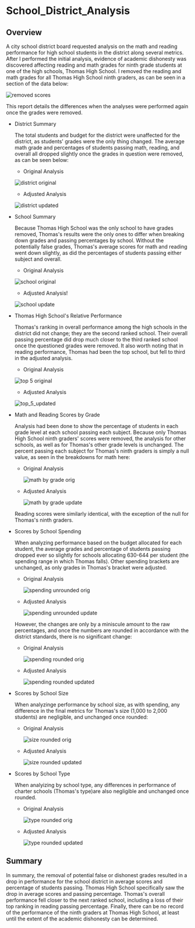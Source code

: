 # School_District_Analysis

## Overview

A city school district board requested analysis on the math and reading performance for high school students in the district along several metrics.  After I performed the initial analysis, evidence of academic dishonesty was discovered affecting reading and math grades for ninth grade students at one of the high schools, Thomas High School.  I removed the reading and math grades for all Thomas High School ninth graders, as can be seen in a section of the data below:

![removed scores](Resources/ths_ninth_removed.png)

This report details the differences when the analyses were performed again once the grades were removed.

- District Summary

  The total students and budget for the district were unaffected for the district, as students' grades were the only thing changed.  The average math grade and percentages of students passing math, reading, and overall all dropped slightly once the grades in question were removed, as can be seen below:
  
  - Original Analysis
 
  ![district original](Resources/district_orig.png)

  - Adjusted Analysis
 
  ![district updated](Resources/district_updated.png)

- School Summary
  
  Because Thomas High School was the only school to have grades removed, Thomas's results were the only ones to differ when breaking down grades and passing percentages by school.  Without the potentially false grades, Thomas's average scores for math and reading went down slightly, as did the percentages of students passing either subject and overall.
 
  - Original Analysis
 
  ![school original](Resources/school_orig.png)
 
  - Adjusted Analysis!
 
  ![school update](Resources/school_updated.png)

- Thomas High School's Relative Performance

  Thomas's ranking in overall performance among the high schools in the district did not change; they are the second ranked school.  Their overall passing percentage did drop much closer to the third ranked school once the questioned grades were removed.  It also worth noting that in reading performance, Thomas had been the top school, but fell to third in the adjusted analysis.

  - Original Analysis
 
  ![top 5 original](Resources/top_5_orig.png)

  - Adjusted Analysis
 
  ![top_5_updated](Resources/top_5_updated.png)

- Math and Reading Scores by Grade

  Analysis had been done to show the percentage of students in each grade level at each school passing each subject.  Because only Thomas High School ninth graders' scores were removed, the analysis for other schools, as well as for Thomas's other grade levels is unchanged.  The percent passing each subject for Thomas's ninth graders is simply a null value, as seen in the breakdowns for math here:

  - Original Analysis
 
    ![math by grade orig](Resources/math_by_grade_orig.png)

  - Adjusted Analysis
 
    ![math by grade update](Resources/math_by_grade_updated.png)

  Reading scores were similarly identical, with the exception of the null for Thomas's ninth graders.

- Scores by School Spending
  
  When analyzing performance based on the budget allocated for each student, the average grades and percentage of students passing dropped ever so slightly for schools allocating 630-644 per student (the spending range in which Thomas falls).  Other spending brackets are unchanged, as only grades in Thomas's bracket were adjusted.

  - Original Analysis
 
    ![spending unrounded orig](Resources/spending_unrounded_orig.png)

  - Adjusted Analysis
 
    ![spending unrounded update](Resources/spending_unrounded_updated.png)

  However, the changes are only by a miniscule amount to the raw percentages, and once the numbers are rounded in accordance with the district standards, there is no significant change:

  - Original Analysis
 
    ![spending rounded orig](Resources/spending_rounded_orig.png)

  - Adjusted Analysis
 
      ![spending rounded updated](Resources/spending_rounded_updated.png)

- Scores by School Size

  When analyzinge performance by school size, as with spending, any difference in the final metrics for Thomas's size (1,000 to 2,000 students) are negligible, and unchanged once rounded:

  - Original Analysis

    ![size rounded orig](Resources/size_rounded_orig.png)

  - Adjusted Analysis
 
    ![size rounded updated](Resources/size_rounded_updated.png)

- Scores by School Type

  When analyizing by school type, any differences in performance of charter schools (Thomas's type)are also negligible and unchanged once rounded.

  - Original Analysis
 
    ![type rounded orig](Resources/type_rounded_orig.png)

  - Adjusted Analysis
 
    ![type rounded updated](Resources/type_rounded_updated.png)

## Summary

In summary, the removal of potential false or dishonest grades resulted in a drop in performance for the school district in average scores and percentage of students passing.  Thomas High School specifically saw the drop in average scores and passing percentage.  Thomas's overall performance fell closer to the next ranked school, including a loss of their top ranking in reading passing percentage.  Finally, there can be no record of the performance of the ninth graders at Thomas High School, at least until the extent of the academic dishonesty can be determined.